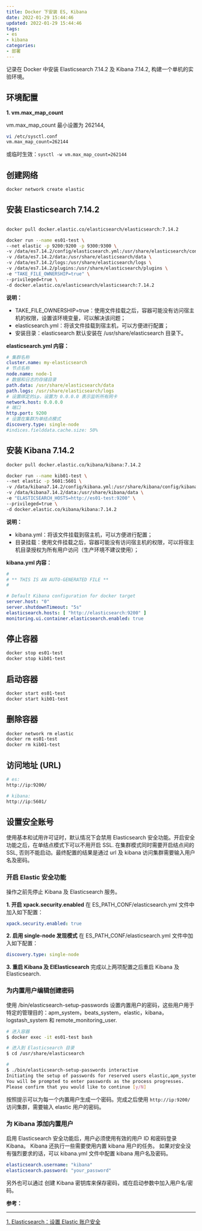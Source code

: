 ```yaml
---
title: Docker 下安装 ES, Kibana
date: 2022-01-29 15:44:46
updated: 2022-01-29 15:44:46
tags:
- es
- kibana
categories:
- 部署
---
```


记录在 Docker 中安装 Elasticsearch 7.14.2 及 Kibana 7.14.2, 构建一个单机的实验环境。

<!-- more -->

## 环境配置

**1. vm.max_map_count**

vm.max_map_count 最小设置为 262144, 
```bash
vi /etc/sysctl.conf
vm.max_map_count=262144
```
或临时生效：`sysctl -w vm.max_map_count=262144`

## 创建网络
```bash
docker network create elastic
```

## 安装 Elasticsearch 7.14.2

```bash

docker pull docker.elastic.co/elasticsearch/elasticsearch:7.14.2

docker run --name es01-test \
--net elastic -p 9200:9200 -p 9300:9300 \
-v /data/es7.14.2/config/elasticsearch.yml:/usr/share/elasticsearch/config/elasticsearch.yml \
-v /data/es7.14.2/data:/usr/share/elasticsearch/data \
-v /data/es7.14.2/logs:/usr/share/elasticsearch/logs \
-v /data/es7.14.2/plugins:/usr/share/elasticsearch/plugins \
-e "TAKE_FILE_OWNERSHIP=true" \
--privileged=true \
-d docker.elastic.co/elasticsearch/elasticsearch:7.14.2
```

**说明：**
- TAKE_FILE_OWNERSHIP=true：使用文件挂载之后，容器可能没有访问宿主机的权限，设置该环境变量，可以解决该问题；
- elasticsearch.yml：将该文件挂载到宿主机，可以方便进行配置；
- 安装目录：elasticsearch 默认安装在 /usr/share/elasticsearch 目录下。

**elasticsearch.yml 内容：**
```yml
# 集群名称
cluster.name: my-elasticsearch
# 节点名称
node.name: node-1
# 数据和日志的存储目录
path.data: /usr/share/elasticsearch/data
path.logs: /usr/share/elasticsearch/logs
# 设置绑定的ip，设置为 0.0.0.0 表示监听所有网卡
network.host: 0.0.0.0
# 端口
http.port: 9200
# 设置在集群为单结点模式
discovery.type: single-node
#indices.fielddata.cache.size: 50%
```

## 安装 Kibana 7.14.2

```bash
docker pull docker.elastic.co/kibana/kibana:7.14.2

docker run --name kib01-test \
--net elastic -p 5601:5601 \
-v /data/kibana7.14.2/config/kibana.yml:/usr/share/kibana/config/kibana.yml \
-v /data/kibana7.14.2/data:/usr/share/kibana/data \
-e "ELASTICSEARCH_HOSTS=http://es01-test:9200" \
--privileged=true \
-d docker.elastic.co/kibana/kibana:7.14.2
```

**说明：**
- kibana.yml：将该文件挂载到宿主机，可以方便进行配置；
- 目录挂载：使用文件挂载之后，容器可能没有访问宿主机的权限，可以将宿主机目录授权为所有用户访问（生产环境不建议使用）；

**kibana.yml 内容：**
```yml
#
# ** THIS IS AN AUTO-GENERATED FILE **
#

# Default Kibana configuration for docker target
server.host: "0"
server.shutdownTimeout: "5s"
elasticsearch.hosts: [ "http://elasticsearch:9200" ]
monitoring.ui.container.elasticsearch.enabled: true
```

## 停止容器

```bash
docker stop es01-test
docker stop kib01-test
```

## 启动容器
```bash
docker start es01-test
docker start kib01-test
```

## 删除容器
```bash
docker network rm elastic
docker rm es01-test
docker rm kib01-test
```

## 访问地址 (URL)

```bash
# es:
http://ip:9200/

# kibana:
http://ip:5601/
```

## 设置安全账号
使用基本和试用许可证时，默认情况下会禁用 Elasticsearch 安全功能。开启安全功能之后，在单结点模式下可以不用开启 SSL. 在集群模式同时需要开启结点间的 SSL, 否则不能启动。最终配置的结果是通过 url 及 kibana 访问集群需要输入用户名及密码。

### 开启 Elastic 安全功能

操作之前先停止 Kibana 及 Elasticsearch 服务。

**1. 开启 xpack.security.enabled**
在  ES_PATH_CONF/elasticsearch.yml 文件中加入如下配置：

```yml
xpack.security.enabled: true
```

**2. 启用 single-node 发现模式**
在 ES_PATH_CONF/elasticsearch.yml 文件中加入如下配置：

```yml
discovery.type: single-node
```

**3. 重启 Kibana 及 ElElasticsearch**
完成以上两项配置之后重启 Kibana 及 Elasticsearch.

### 为内置用户编辑创建密码
使用 /bin/elasticsearch-setup-passwords 设置内置用户的密码，这些用户用于特定的管理目的：apm_system，beats_system，elastic，kibana，logstash_system 和 remote_monitoring_user.

```bash
# 进入容器
$ docker exec -it es01-test bash

# 进入到 Elasticsearch 目录
$ cd /usr/share/elasticsearch

# 
$ ./bin/elasticsearch-setup-passwords interactive
Initiating the setup of passwords for reserved users elastic,apm_system,kibana,logstash_system,beats_system,remote_monitoring_user.
You will be prompted to enter passwords as the process progresses.
Please confirm that you would like to continue [y/N]

```
按照提示可以为每一个内置用户生成一个密码。完成之后使用 `http://ip:9200/` 访问集群，需要输入 elastic 用户的密码。

### 为 Kibana 添加内置用户
启用 Elasticsearch 安全功能后，用户必须使用有效的用户 ID 和密码登录 Kibana。
Kibana 还执行一些需要使用内置 kibana 用户的任务。
如果对安全没有强烈要求的话，可以 kibana.yml 文件中配置 kibana 用户名及密码。

```yml
elasticsearch.username: "kibana"
elasticsearch.password: "your_password"
```

另外也可以通过 创建 Kibana 密钥库来保存密码，或在启动参数中加入用户名/密码。

**参考：**

----
[1]:https://blog.csdn.net/UbuntuTouch/article/details/100548174

[1. Elasticsearch：设置 Elastic 账户安全][1]

